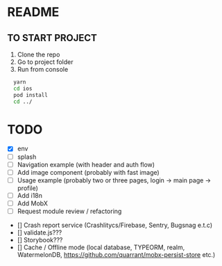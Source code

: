 # README


## TO START PROJECT

1. Clone the repo
1. Go to project folder
1. Run from console

  ```sh
    yarn
    cd ios
    pod install
    cd ../
  ```
# TODO

- [x] env
- [ ] splash
- [ ] Navigation example (with header and auth flow)
- [ ] Add image component (probably with fast image)
- [ ] Usage example (probably two or three pages, login -> main page -> profile)
- [ ] Add i18n
- [ ] Add MobX
- [ ] Request module review / refactoring
- [] Crash report service (Crashlitycs/Firebase, Sentry, Bugsnag e.t.c)
- [] validate.js???
- [] Storybook???
- [] Cache / Offline mode (local database, TYPEORM, realm, WatermelonDB, https://github.com/quarrant/mobx-persist-store
 etc.)

